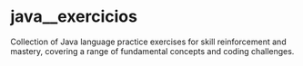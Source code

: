 # java__exercicios
Collection of Java language practice exercises for skill reinforcement and mastery, covering a range of fundamental concepts and coding challenges.
